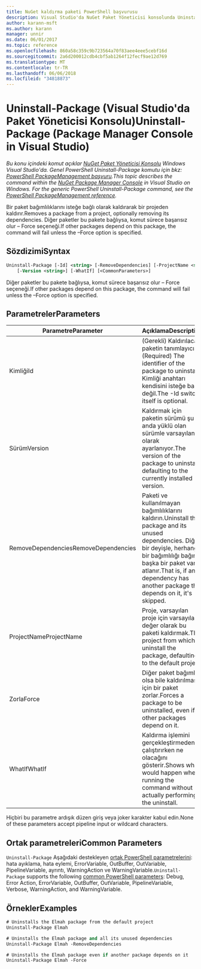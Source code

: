 ```yaml
---
title: NuGet kaldırma paketi PowerShell başvurusu
description: Visual Studio'da NuGet Paket Yöneticisi konsolunda Uninstall-Package PowerShell komut başvurusu.
author: karann-msft
ms.author: karann
manager: unnir
ms.date: 06/01/2017
ms.topic: reference
ms.openlocfilehash: 860a58c359c9b723564a70f83aee4eee5cebf16d
ms.sourcegitcommit: 2a6d200012cdb4cbf5ab1264f12fecf9ae12d769
ms.translationtype: MT
ms.contentlocale: tr-TR
ms.lasthandoff: 06/06/2018
ms.locfileid: "34818873"
---
```

# <a name="uninstall-package-package-manager-console-in-visual-studio"></a><span data-ttu-id="57c4e-103">Uninstall-Package (Visual Studio'da Paket Yöneticisi Konsolu)</span><span class="sxs-lookup"><span data-stu-id="57c4e-103">Uninstall-Package (Package Manager Console in Visual Studio)</span></span>

<span data-ttu-id="57c4e-104">*Bu konu içindeki komut açıklar [NuGet Paket Yöneticisi Konsolu](package-manager-console.md) Windows Visual Studio'da. Genel PowerShell Uninstall-Package komutu için bkz: [PowerShell PackageManagement başvuru](/powershell/module/packagemanagement/?view=powershell-6).*</span><span class="sxs-lookup"><span data-stu-id="57c4e-104">*This topic describes the command within the [NuGet Package Manager Console](package-manager-console.md) in Visual Studio on Windows. For the generic PowerShell Uninstall-Package command, see the [PowerShell PackageManagement reference](/powershell/module/packagemanagement/?view=powershell-6).*</span></span>

<span data-ttu-id="57c4e-105">Bir paket bağımlılıklarını isteğe bağlı olarak kaldırarak bir projeden kaldırır.</span><span class="sxs-lookup"><span data-stu-id="57c4e-105">Removes a package from a project, optionally removing its dependencies.</span></span> <span data-ttu-id="57c4e-106">Diğer paketler bu pakete bağlıysa, komut sürece başarısız olur – Force seçeneği.</span><span class="sxs-lookup"><span data-stu-id="57c4e-106">If other packages depend on this package, the command will fail unless the –Force option is specified.</span></span>

## <a name="syntax"></a><span data-ttu-id="57c4e-107">Sözdizimi</span><span class="sxs-lookup"><span data-stu-id="57c4e-107">Syntax</span></span>

```ps
Uninstall-Package [-Id] <string> [-RemoveDependencies] [-ProjectName <string>] [-Force]
    [-Version <string>] [-WhatIf] [<CommonParameters>]
```

<span data-ttu-id="57c4e-108">Diğer paketler bu pakete bağlıysa, komut sürece başarısız olur – Force seçeneği.</span><span class="sxs-lookup"><span data-stu-id="57c4e-108">If other packages depend on this package, the command will fail unless the –Force option is specified.</span></span>

## <a name="parameters"></a><span data-ttu-id="57c4e-109">Parametreler</span><span class="sxs-lookup"><span data-stu-id="57c4e-109">Parameters</span></span>

| <span data-ttu-id="57c4e-110">Parametre</span><span class="sxs-lookup"><span data-stu-id="57c4e-110">Parameter</span></span> | <span data-ttu-id="57c4e-111">Açıklama</span><span class="sxs-lookup"><span data-stu-id="57c4e-111">Description</span></span> |
| --- | --- |
| <span data-ttu-id="57c4e-112">Kimliği</span><span class="sxs-lookup"><span data-stu-id="57c4e-112">Id</span></span> | <span data-ttu-id="57c4e-113">(Gerekli) Kaldırılacak paketin tanımlayıcısı.</span><span class="sxs-lookup"><span data-stu-id="57c4e-113">(Required) The identifier of the package to uninstall.</span></span> <span data-ttu-id="57c4e-114">Kimliği anahtarı kendisini isteğe bağlı değil.</span><span class="sxs-lookup"><span data-stu-id="57c4e-114">The -Id switch itself is optional.</span></span> |
| <span data-ttu-id="57c4e-115">Sürüm</span><span class="sxs-lookup"><span data-stu-id="57c4e-115">Version</span></span> | <span data-ttu-id="57c4e-116">Kaldırmak için paketin sürümü şu anda yüklü olan sürümle varsayılan olarak ayarlanıyor.</span><span class="sxs-lookup"><span data-stu-id="57c4e-116">The version of the package to uninstall, defaulting to the currently installed version.</span></span> |
| <span data-ttu-id="57c4e-117">RemoveDependencies</span><span class="sxs-lookup"><span data-stu-id="57c4e-117">RemoveDependencies</span></span> | <span data-ttu-id="57c4e-118">Paketi ve kullanılmayan bağımlılıklarını kaldırın.</span><span class="sxs-lookup"><span data-stu-id="57c4e-118">Uninstall the package and its unused dependencies.</span></span> <span data-ttu-id="57c4e-119">Diğer bir deyişle, herhangi bir bağımlılığı bağımlı başka bir paket varsa atlanır.</span><span class="sxs-lookup"><span data-stu-id="57c4e-119">That is, if any dependency has another package that depends on it, it's skipped.</span></span> |
| <span data-ttu-id="57c4e-120">ProjectName</span><span class="sxs-lookup"><span data-stu-id="57c4e-120">ProjectName</span></span> | <span data-ttu-id="57c4e-121">Proje, varsayılan proje için varsayılan değer olarak bu paketi kaldırmak.</span><span class="sxs-lookup"><span data-stu-id="57c4e-121">The project from which to uninstall the package, defaulting to the default project.</span></span> |
| <span data-ttu-id="57c4e-122">Zorla</span><span class="sxs-lookup"><span data-stu-id="57c4e-122">Force</span></span> | <span data-ttu-id="57c4e-123">Diğer paket bağımlı olsa bile kaldırılması için bir paket zorlar.</span><span class="sxs-lookup"><span data-stu-id="57c4e-123">Forces a package to be uninstalled, even if other packages depend on it.</span></span> |
| <span data-ttu-id="57c4e-124">WhatIf</span><span class="sxs-lookup"><span data-stu-id="57c4e-124">WhatIf</span></span> | <span data-ttu-id="57c4e-125">Kaldırma işlemini gerçekleştirmeden çalıştırırken ne olacağını gösterir.</span><span class="sxs-lookup"><span data-stu-id="57c4e-125">Shows what would happen when running the command without actually performing the uninstall.</span></span> |

<span data-ttu-id="57c4e-126">Hiçbiri bu parametre ardışık düzen giriş veya joker karakter kabul edin.</span><span class="sxs-lookup"><span data-stu-id="57c4e-126">None of these parameters accept pipeline input or wildcard characters.</span></span>

## <a name="common-parameters"></a><span data-ttu-id="57c4e-127">Ortak parametreleri</span><span class="sxs-lookup"><span data-stu-id="57c4e-127">Common Parameters</span></span>

<span data-ttu-id="57c4e-128">`Uninstall-Package` Aşağıdaki destekleyen [ortak PowerShell parametrelerini](http://go.microsoft.com/fwlink/?LinkID=113216): hata ayıklama, hata eylemi, ErrorVariable, OutBuffer, OutVariable, PipelineVariable, ayrıntı, WarningAction ve WarningVariable.</span><span class="sxs-lookup"><span data-stu-id="57c4e-128">`Uninstall-Package` supports the following [common PowerShell parameters](http://go.microsoft.com/fwlink/?LinkID=113216): Debug, Error Action, ErrorVariable, OutBuffer, OutVariable, PipelineVariable, Verbose, WarningAction, and WarningVariable.</span></span>

## <a name="examples"></a><span data-ttu-id="57c4e-129">Örnekler</span><span class="sxs-lookup"><span data-stu-id="57c4e-129">Examples</span></span>

```ps
# Uninstalls the Elmah package from the default project
Uninstall-Package Elmah

# Uninstalls the Elmah package and all its unused dependencies
Uninstall-Package Elmah -RemoveDependencies 

# Uninstalls the Elmah package even if another package depends on it
Uninstall-Package Elmah -Force
```
